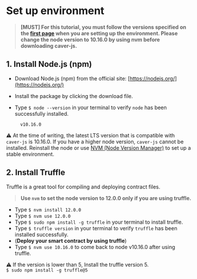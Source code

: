 # Set up environment

> **\[MUST\] For this tutorial, you must follow the versions specified on the [first page](klaystagram.md#testing-environment) when you are setting up the environment. Please change the node version to 10.16.0 by using nvm before downloading caver-js.**


## 1. Install Node.js \(npm\) <a id="1-install-node-js-npm"></a>

* Download Node.js \(npm\) from the official site: [https://nodejs.org/](https://nodejs.org/)
* Install the package by clicking the download file.
* Type `$ node --version` in your terminal to verify `node` has been successfully installed.  

  ```text
    v10.16.0
  ```

⚠ At the time of writing, the latest LTS version that is compatible with `caver-js` is 10.16.0. If you have a higher node version, `caver-js` cannot be installed. Reinstall the node or use [NVM \(Node Version Manager\)](https://github.com/nvm-sh/nvm) to set up a stable environment.

## 2. Install Truffle <a id="2-install-truffle"></a>

Truffle is a great tool for compiling and deploying contract files.

> **Use `nvm` to set the node version to 12.0.0 only if you are using truffle.**

- Type `$ nvm install 12.0.0`
- Type `$ nvm use 12.0.0`
- Type `$ sudo npm install -g truffle` in your terminal to install truffle.
- Type `$ truffle version` in your terminal to verify `truffle` has been installed successfully.  
- (**Deploy your smart contract by using truffle**)
- Type `$ nvm use 10.16.0` to come back to node v10.16.0 after using truffle.

⚠ If the version is lower than 5, Install the truffle version 5.  
`$ sudo npm install -g truffle@5`

